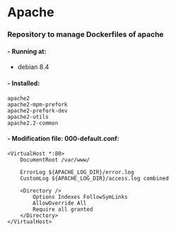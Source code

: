 # Apache
### Repository to manage Dockerfiles of apache

#### - Running at:
* debian 8.4

#### - Installed:

    apache2 
    apache2-mpm-prefork 
    apache2-prefork-dev 
    apache2-utils 
    apache2.2-common


#### - Modification file: <b>000-default.conf</b>:

    <VirtualHost *:80>
        DocumentRoot /var/www/
    
        ErrorLog ${APACHE_LOG_DIR}/error.log
        CustomLog ${APACHE_LOG_DIR}/access.log combined
    
        <Directory />
            Options Indexes FollowSymLinks
            AllowOverride All
            Require all granted
        </Directory>
    </VirtualHost>

